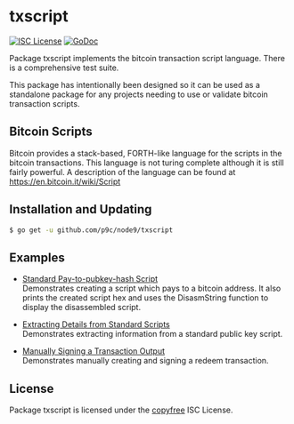 # txscript

[![ISC License](http://img.shields.io/badge/license-ISC-blue.svg)](http://copyfree.org)
[![GoDoc](https://godoc.org/github.com/p9c/node9/txscript?status.png)](http://godoc.org/github.com/p9c/node9/txscript)

Package txscript implements the bitcoin transaction script language. There is a comprehensive test suite.

This package has intentionally been designed so it can be used as a standalone package for any projects needing to use or validate bitcoin transaction scripts.

## Bitcoin Scripts

Bitcoin provides a stack-based, FORTH-like language for the scripts in the bitcoin transactions. This language is not turing complete although it is still fairly powerful. A description of the language can be found at https://en.bitcoin.it/wiki/Script

## Installation and Updating

```bash
$ go get -u github.com/p9c/node9/txscript
```

## Examples

- [Standard Pay-to-pubkey-hash Script](http://godoc.org/github.com/p9c/node9/txscript#example-PayToAddrScript)  
  Demonstrates creating a script which pays to a bitcoin address. It also prints the created script hex and uses the DisasmString function to display the disassembled script.

- [Extracting Details from Standard Scripts](http://godoc.org/github.com/p9c/node9/txscript#example-ExtractPkScriptAddrs)  
  Demonstrates extracting information from a standard public key script.

- [Manually Signing a Transaction Output](http://godoc.org/github.com/p9c/node9/txscript#example-SignTxOutput)  
  Demonstrates manually creating and signing a redeem transaction.

## License

Package txscript is licensed under the [copyfree](http://copyfree.org) ISC License.
